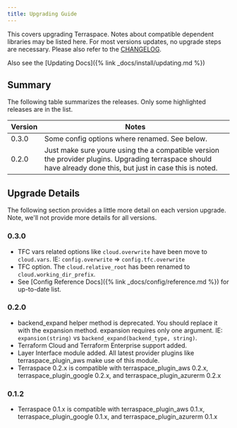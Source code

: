 ```yaml
---
title: Upgrading Guide
---
```


This covers upgrading Terraspace. Notes about compatible dependent libraries may be listed here. For most versions updates, no upgrade steps are necessary. Please also refer to the [CHANGELOG](https://github.com/boltops-tools/terraspace/blob/master/CHANGELOG.md).

Also see the [Updating Docs]({% link _docs/install/updating.md %})

## Summary

The following table summarizes the releases. Only some highlighted releases are in the list.

Version | Notes
--- | ---
0.3.0 | Some config options where renamed. See below.
0.2.0 | Just make sure youre using the a compatible version the provider plugins. Upgrading terraspace should have already done this, but just in case this is noted.

## Upgrade Details

The following section provides a little more detail on each version upgrade. Note, we'll not provide more details for all versions.

### 0.3.0

* TFC vars related options like `cloud.overwrite` have been move to `cloud.vars`. IE:  `config.overwrite` => `config.tfc.overwrite`
* TFC option. The `cloud.relative_root` has been renamed to `cloud.working_dir_prefix`.
* See [Config Reference Docs]({% link _docs/config/reference.md %}) for up-to-date list.

### 0.2.0

* backend_expand helper method is deprecated. You should replace it with the expansion method.  expansion requires only one argument. IE: `expansion(string)` vs `backend_expand(backend_type, string)`.
* Terraform Cloud and Terraform Enterprise support added.
* Layer Interface module added. All latest provider plugins like terraspace\_plugin_aws make use of this module.
* Terraspace 0.2.x is compatible with terraspace\_plugin_aws 0.2.x, terraspace\_plugin_google 0.2.x, and terraspace\_plugin_azurerm 0.2.x

### 0.1.2

* Terraspace 0.1.x is compatible with terraspace\_plugin_aws 0.1.x, terraspace\_plugin_google 0.1.x, and terraspace\_plugin_azurerm 0.1.x
